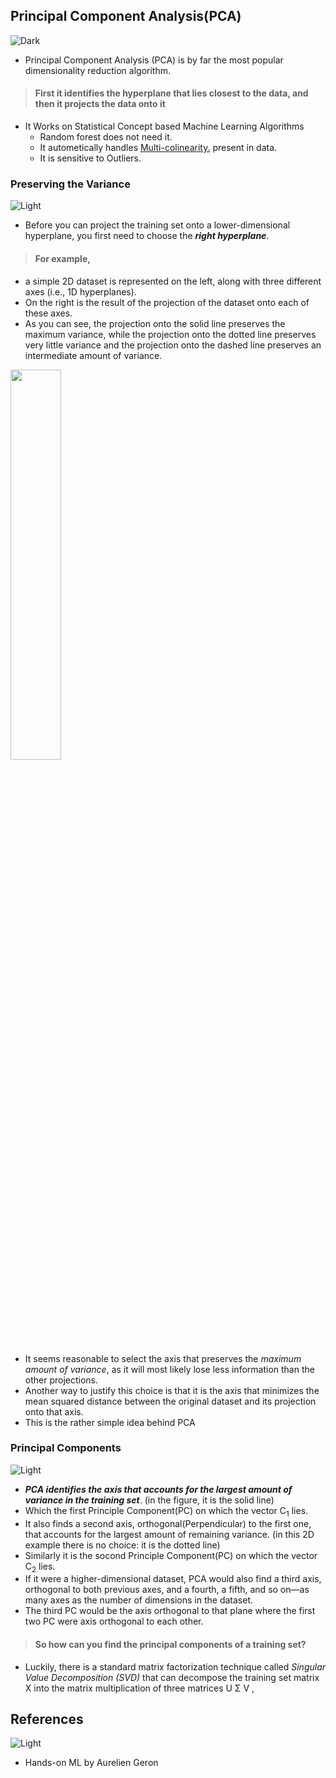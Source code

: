 ## Principal Component Analysis(PCA)
![Dark](https://user-images.githubusercontent.com/12748752/126914729-75e0fed5-fdaa-4216-81c8-719340e80694.png)
* Principal Component Analysis (PCA) is by far the most popular dimensionality reduction algorithm. 
> #### First it identifies the hyperplane that lies closest to the data, and then it projects the data onto it

* It Works on Statistical Concept based Machine Learning Algorithms
  * Random forest does not need it.
  * It autometically handles [Multi-colinearity.](https://github.com/iAmKankan/MachineLearning_With_Python/blob/master/Supervised/Linear%20Regrassion/correlation.md) present in data.
  * It is sensitive to Outliers.

### Preserving the Variance
![Light](https://user-images.githubusercontent.com/12748752/126914730-b5b13ba9-4d20-4ebf-b0ed-231af4c8b984.png)
* Before you can project the training set onto a lower-dimensional hyperplane, you first need to choose the _**right hyperplane**_.
> #### For example,
* a simple 2D dataset is represented on the left, along with three different axes (i.e., 1D hyperplanes). 
* On the right is the result of the projection of the dataset onto each of these axes. 
* As you can see, the projection onto the solid line preserves the maximum variance, while the projection onto the dotted line preserves very little variance and the projection onto the dashed line preserves an intermediate amount of variance. 
<img src="https://user-images.githubusercontent.com/12748752/145732472-86499fae-d874-4c90-b175-fed040f4fffa.png" width=40% />

* It seems reasonable to select the axis that preserves the _maximum amount of variance_, as it will most likely lose less information than the other projections.
* Another way to justify this choice is that it is the axis that minimizes the mean squared distance between the original dataset and its projection onto that axis. 
* This is the rather simple idea behind PCA

### Principal Components
![Light](https://user-images.githubusercontent.com/12748752/126914730-b5b13ba9-4d20-4ebf-b0ed-231af4c8b984.png)
* **_PCA identifies the axis that accounts for the largest amount of variance in the training set_**. (in the figure, it is the solid line)
* Which the first Principle Component(PC) on which the vector C<sub>1</sub> lies.
* It also finds a second axis, orthogonal(Perpendicular) to the first one, that accounts for the largest amount of remaining variance. (in this 2D example there is no choice: it is the dotted line)
* Similarly it is the socond Principle Component(PC) on which the vector C<sub>2</sub> lies.
* If it were a higher-dimensional dataset, PCA would also find a third axis, orthogonal to both previous axes, and a fourth, a fifth, and so on—as many axes as the number of dimensions in the dataset.
* The third PC would be the axis orthogonal to that plane where the first two PC were axis orthogonal to each other.
> #### So how can you find the principal components of a training set? 
* Luckily, there is a standard matrix factorization technique called _Singular Value Decomposition (SVD)_ that can decompose the training set matrix X into the matrix multiplication of three matrices U Σ V ,

## References
![Light](https://user-images.githubusercontent.com/12748752/126914730-b5b13ba9-4d20-4ebf-b0ed-231af4c8b984.png)
* Hands-on ML by Aurelien Geron
